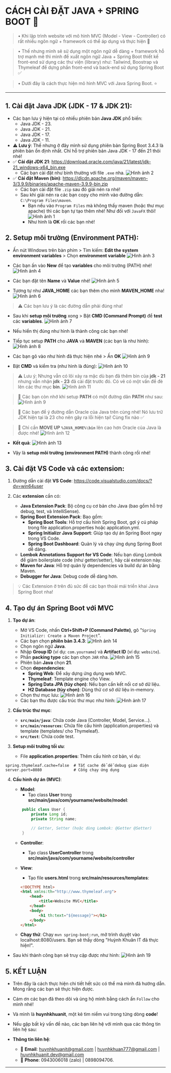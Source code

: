 # CÁCH CÀI ĐẶT JAVA + SPRING BOOT 🚀

> • Khi lập trình website với mô hình MVC (Model - View - Controller) có rất nhiều ngôn ngữ + framework có thể áp dụng và thực hiện 🚀

> • Thế nhưng mình sẽ sử dụng một ngôn ngữ dễ dàng + framework hỗ trợ mạnh mẽ thì mình đề xuất ngôn ngữ Java + Spring Boot thiết kế front-end sử dụng các thư viện (library) như: Tailwind, Boostrap và Thymeleaf để dựng phần front-end và back-end sử dụng Spring Boot ✅

> • Dưới đây là cách thực hiện mô hình MVC với Java Spring Boot. ⭐

---

## 1. Cài đặt Java JDK (JDK - 17 & JDK 21):

-   Các bạn lưu ý hiện tại có nhiều phiên bản **Java JDK** phổ biến:
    -   Java JDK - 23.
    -   Java JDK - 21.
    -   Java JDK - 17.
    -   Java JDK - 11.
-   ⚠️ **Lưu ý**: Thế nhưng ở đây mình sử dụng phiên bản Spring Boot 3.4.3 là phiên bản ổn định nhất. Chỉ hỗ trợ phiên bản Java JDK - 17 đến 21 thôi nhé!
-   ✅ **Cài đặt JDK 21**: https://download.oracle.com/java/21/latest/jdk-21_windows-x64_bin.exe
    -   Các bạn cài đặt như bình thường với file `.exe` nha.
        ![Hình ảnh 2](./resources/image%20copy%202.png)
-   ✅ **Cài đặt Maven (bin)**: https://dlcdn.apache.org/maven/maven-3/3.9.9/binaries/apache-maven-3.9.9-bin.zip
    -   Các bạn cài đặt file `.zip` sau đó giải nén ra nhé!
    -   Sau khi giải nén ra các bạn copy cho mình vào đường dẫn: `C:\Program Files\maven`.
        -   Bạn nếu vào `Program Files` mà không thấy maven (hoặc thư mục apache) thì các bạn tự tạo thêm nhé! Như đối với `JavaFX` thôi!
            ![Hình ảnh 1](./resources/image%20copy.png)
        -   Như hình là **OK** rồi các bạn nhé!

## 2. Setup môi trường (Environment PATH):

-   Ấn nút Windows trên bàn phím > Tìm kiếm: **Edit the system environment variables** > Chọn **environment variable**
    ![Hình ảnh 3](./resources/image%20copy%203.png)

-   Các bạn ấn vào **New** để tạo **variables** cho môi trường (PATH) nhé!
    ![Hình ảnh 4](./resources/image%20copy%204.png)

-   Các bạn đặt tên **Name** và **Value** nhé!
    ![Hình ảnh 5](./resources/image%20copy%205.png)

-   Tương tự như **JAVA_HOME** các bạn thêm cho mình **MAVEN_HOME** nha!
    ![Hình ảnh 6](./resources/image%20copy%206.png)

> ⚠️ Các bạn lưu ý là các đường dẫn phải đúng nha!

-   Sau khi **setup môi trường** xong > Bật **CMD (Command Prompt)** để **test** các **variables**.
    ![Hình ảnh 7](./resources/image%20copy%207.png)
-   Nếu hiển thị đúng như hình là thành công các bạn nhé!

-   Tiếp tục setup **PATH** cho **JAVA** và **MAVEN** (các bạn là như hình):
    ![Hình ảnh 8](./resources/image%20copy%208.png)

-   Các bạn gõ vào như hình đã thực hiện nhé > Ấn **OK**
    ![Hình ảnh 9](./resources/image%20copy%209.png)

-   Bật **CMD** và kiểm tra (như hình là đúng):
    ![Hình ảnh 10](./resources/image%20copy%2010.png)

> ⚠️ Lưu ý: Nhưng vẫn có lôi xảy ra mặc dù bạn đã thêm bin của **jdk - 21** nhưng vẫn nhận **jdk - 23** đã cài đặt trước đó. Có vẻ có một vấn đề đè lên các thư mục **bin**.
> ![Hình ảnh 11](./resources/image%20copy%2011.png)

> 🚨 Các bạn còn nhớ khi setup **PATH** có một đường dân **PATH** như sau:
> ![Hình ảnh 9](./resources/image%20copy%209.png)

> 🚨 Các bạn để ý đường dẫn Oracle của Java trên cùng nhé! Nó lưu trữ JDK hiện tại là 23 cho nên gây ra lỗi hiện tại! Cùng fix nào ✅

> 🚀 Chỉ cần **MOVE UP** **`%JAVA_HOME%\bin`** lên cao hơn Oracle của Java là được nhé!
> ![Hình ảnh 12](./resources/image%20copy%2012.png)

-   **Kết quả**:
    ![Hình ảnh 13](./resources/image%20copy%2013.png)

-   Vậy là **setup môi trường (environment PATH)** thành công rồi nhé!

## 3. Cài đặt VS Code và các extension:

1. Đường dẫn cài đặt **VS Code**: https://code.visualstudio.com/docs/?dv=win64user

2. Các **extension** cần có:
    - **Java Extension Pack**: Bộ công cụ cơ bản cho Java (bao gồm hỗ trợ debug, test, và IntelliSense).
    - **Spring Boot Extension Pack**: Bao gồm:
        - **Spring Boot Tools**: Hỗ trợ cấu hình Spring Boot, gợi ý cú pháp trong file application.properties hoặc application.yml.
        - **Spring Initializr Java Support**: Giúp tạo dự án Spring Boot ngay trong VS Code.
        - **Spring Boot Dashboard**: Quản lý và chạy ứng dụng Spring Boot dễ dàng.
    - **Lombok Annotations Support for VS Code**: Nếu bạn dùng Lombok để giảm boilerplate code (như getter/setter), hãy cài extension này.
    - **Maven for Java**: Hỗ trợ quản lý dependencies và build dự án bằng Maven.
    - **Debugger for Java**: Debug code dễ dàng hơn.

> 💡 Các Extension ở trên đủ sức để các bạn thoải mái triển khai Java Spring Boot nha!

## 4. Tạo dự án Spring Boot với MVC

1. **Tạo dự án**:

    - Mở VS Code, nhấn **Ctrl+Shift+P (Command Palette)**, gõ "`Spring Initializr: Create a Maven Project`".
    - Các bạn chọn **phiên bản 3.4.3**:
      ![Hình ảnh 14](./resources/image%20copy%2014.png)
    - Chọn ngôn ngữ **Java**.
    - Nhập **Group ID** (ví dụ: `com.yourname`) và **Artifact ID** (ví dụ: `website`).
    - Phần **packing type** các bạn chọn `JAR` nha.
      ![Hình ảnh 15](./resources/image%20copy%2015.png)
    - Phiên bản **Java** chọn **21**.
    - Chọn **dependencies**:
        - **Spring Web**: Để xây dựng ứng dụng web MVC.
        - **Thymeleaf**: Template engine cho View.
        - **Spring Data JPA (tùy chọn)**: Nếu bạn cần kết nối cơ sở dữ liệu.
        - **H2 Database (tùy chọn)**: Dùng thử cơ sở dữ liệu in-memory.
    - Chọn thư mục lưu:
      ![Hình ảnh 16](./resources/image%20copy%2016.png)
    - Các bạn thu được cấu trúc thư mục như hình:
      ![Hình ảnh 17](./resources/image%20copy%2017.png)

2. **Cấu trúc thư mục**:

    - **`src/main/java`**: Chứa code Java (Controller, Model, Service...).
    - **`src/main/resources`**: Chứa file cấu hình (application.properties) và template (templates/ cho Thymeleaf).
    - **`src/test`**: Chứa code test.

3. **Setup môi trường tối ưu**:
    - File **application.properties**: Thêm cấu hình cơ bản, ví dụ:

```text
spring.thymeleaf.cache=false  # Tắt cache để dễ debug giao diện
server.port=8080              # Cổng chạy ứng dụng
```

4. **Cấu hình dự án (MVC)**:

    - **Model**:
        - Tạo class **User** trong **src/main/java/com/yourname/website/model**:

    ```java
        public class User {
            private Long id;
            private String name;

            // Getter, Setter (hoặc dùng Lombok: @Getter @Setter)
        }
    ```

    - **Controller**:

        - Tạo class **UserController** trong **src/main/java/com/yourname/website/controller**

    - **View**:

        - Tạo file **users.html** trong **src/main/resources/templates**:

        ```html
        <!DOCTYPE html>
        <html xmlns:th="http://www.thymeleaf.org">
            <head>
                <title>Website MVC</title>
            </head>
            <body>
                <h1 th:text="${message}"></h1>
            </body>
        </html>
        ```

    - **Chạy thử**: Chạy `mvn spring-boot:run`, mở trình duyệt vào localhost:8080/users. Bạn sẽ thấy dòng "Huỳnh Khuân IT đã thực hiện!".

- Sau khi thành công bạn sẽ truy cập được như hình:
![Hình ảnh 19](./resources/image%20copy%2019.png)

## 5. KẾT LUẬN

- Trên đây là cách thực hiện chi tiết hết sức có thể mà mình đã hướng dẫn. Mong rằng các bạn sẽ thực hiện được.
- Cám ơn các bạn đã theo dõi và ủng hộ mình bằng cách ấn `Follow` cho mình nhé!
- Và mình là **huynhkhuanit**, một kẻ tìm niềm vui trong từng dòng **code**!
- Nếu gặp bất kỳ vấn đề nào, các bạn liên hệ với mình qua các thông tin liên hệ sau:

- **Thông tin liên hệ**:
    - 📧 **Email**: huynhkhuanit@gmail.com | huynhkhuan777@gmail.com | huynhkhuanit.dev@gmail.com
    - 📱 **Phone**: 0943006018 (zalo) | 0898094706.

---
